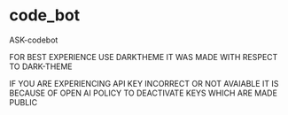 # code_bot
ASK-codebot

FOR BEST EXPERIENCE USE DARKTHEME IT WAS MADE WITH RESPECT TO DARK-THEME 

IF YOU ARE EXPERIENCING API KEY INCORRECT OR NOT AVAIABLE IT IS BECAUSE OF OPEN AI POLICY TO DEACTIVATE KEYS WHICH ARE MADE PUBLIC 

